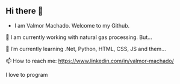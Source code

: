 ## Hi there 👋

- I am Valmor Machado. Welcome to my Github.

🔭 I am currently working with natural gas processing. But...

🌱 I’m currently learning .Net, Python, HTML, CSS, JS and them...

📫 How to reach me: https://www.linkedin.com/in/valmor-machado/

I love to program

<!--
**ValmorMachado/ValmorMachado** is a ✨ _special_ ✨ repository because its `README.md` (this file) appears on your GitHub profile.

Here are some ideas to get you started:

- 🔭 I’m currently working on ...
- 🌱 I’m currently learning ...
- 👯 I’m looking to collaborate on ...
- 🤔 I’m looking for help with ...
- 💬 Ask me about ...
- 📫 How to reach me: ...
- 😄 Pronouns: ...
- ⚡ Fun fact: ...
-->
